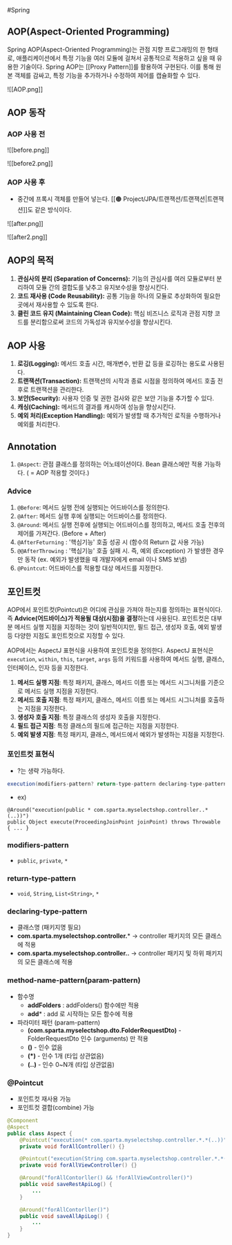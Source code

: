#Spring 


## AOP(Aspect-Oriented Programming)
Spring AOP(Aspect-Oriented Programming)는 관점 지향 프로그래밍의 한 형태로, 애플리케이션에서 특정 기능을 여러 모듈에 걸쳐서 공통적으로 적용하고 싶을 때 유용한 기술이다. Spring AOP는 [[Proxy Pattern]]를 활용하여 구현된다. 이를 통해 원본 객체를 감싸고, 특정 기능을 추가하거나 수정하여 제어를 캡슐화할 수 있다.

![[AOP.png]]

## AOP 동작
### AOP 사용 전
![[before.png]]

![[before2.png]]

### AOP 사용 후
+ 중간에 프록시 객체를 만들어 넣는다. [[🟠 Project/JPA/트랜잭션/트랜잭션|트랜잭션]]도 같은 방식이다.

![[after.png]]

![[after2.png]]

## AOP의 목적
1. **관심사의 분리 (Separation of Concerns):** 기능의 관심사를 여러 모듈로부터 분리하여 모듈 간의 결합도를 낮추고 유지보수성을 향상시킨다.
2. **코드 재사용 (Code Reusability):** 공통 기능을 하나의 모듈로 추상화하여 필요한 곳에서 재사용할 수 있도록 한다.
3. **클린 코드 유지 (Maintaining Clean Code):** 핵심 비즈니스 로직과 관점 지향 코드를 분리함으로써 코드의 가독성과 유지보수성을 향상시킨다.

## AOP 사용
1. **로깅(Logging):** 메서드 호출 시간, 매개변수, 반환 값 등을 로깅하는 용도로 사용된다.
2. **트랜잭션(Transaction):** 트랜잭션의 시작과 종료 시점을 정의하여 메서드 호출 전후로 트랜잭션을 관리한다.
3. **보안(Security):** 사용자 인증 및 권한 검사와 같은 보안 기능을 추가할 수 있다.
4. **캐싱(Caching):** 메서드의 결과를 캐시하여 성능을 향상시킨다.
5. **예외 처리(Exception Handling):** 예외가 발생할 때 추가적인 로직을 수행하거나 예외를 처리한다.

## Annotation
1. `@Aspect`: 관점 클래스를 정의하는 어노테이션이다. Bean 클래스에만 적용 가능하다. ( = AOP 적용할 것이다.)

### Advice
1. `@Before`: 메서드 실행 전에 실행되는 어드바이스를 정의한다.
2. `@After`: 메서드 실행 후에 실행되는 어드바이스를 정의한다.
3. `@Around`: 메서드 실행 전후에 실행되는 어드바이스를 정의하고, 메서드 호출 전후의 제어를 가져간다. (Before + After)
4. `@AfterFeturning` : '핵심기능' 호출 성공 시 (함수의 Return 값 사용 가능)
5. `@@AfterThrowing` : '핵심기능' 호출 실패 시. 즉, 예외 (Exception) 가 발생한 경우만 동작 (ex. 예외가 발생했을 때 개발자에게 email 이나 SMS 보냄)
6. `@Pointcut`: 어드바이스를 적용할 대상 메서드를 지정한다.

## 포인트컷
AOP에서 포인트컷(Pointcut)은 어디에 관심을 가져야 하는지를 정의하는 표현식이다. 즉 **Advice(어드바이스)가 적용될 대상(시점)을 결정**하는데 사용된다. 포인트컷은 대부분 메서드 실행 지점을 지정하는 것이 일반적이지만, 필드 접근, 생성자 호출, 예외 발생 등 다양한 지점도 포인트컷으로 지정할 수 있다.

AOP에서는 AspectJ 표현식을 사용하여 포인트컷을 정의한다. AspectJ 표현식은 `execution`, `within`, `this`, `target`, `args` 등의 키워드를 사용하여 메서드 실행, 클래스, 인터페이스, 인자 등을 지정한다.

1. **메서드 실행 지점**: 특정 패키지, 클래스, 메서드 이름 또는 메서드 시그니처를 기준으로 메서드 실행 지점을 지정한다.
2. **메서드 호출 지점**: 특정 패키지, 클래스, 메서드 이름 또는 메서드 시그니처를 호출하는 지점을 지정한다.
3. **생성자 호출 지점**: 특정 클래스의 생성자 호출을 지정한다.
4. **필드 접근 지점**: 특정 클래스의 필드에 접근하는 지점을 지정한다.
5. **예외 발생 지점**: 특정 패키지, 클래스, 메서드에서 예외가 발생하는 지점을 지정한다.

### 포인트컷 표현식
+ ?는 생략 가능하다.
```java
execution(modifiers-pattern? return-type-pattern declaring-type-pattern? method-name-pattern(param-pattern) throws-pattern?)
```

+ ex)
```
@Around("execution(public * com.sparta.myselectshop.controller..*(..))")
public Object execute(ProceedingJoinPoint joinPoint) throws Throwable { ... }
```

### modifiers-pattern
+ `public`, `private`, `*`
### return-type-pattern
+ `void`, `String`, `List<String>`, `*`

### declaring-type-pattern
- 클래스명 (패키지명 필요)
- **com.sparta.myselectshop.controller.*** → controller 패키지의 모든 클래스에 적용
- **com.sparta.myselectshop.controller..** → controller 패키지 및 하위 패키지의 모든 클래스에 적용
### method-name-pattern(param-pattern)
- 함수명
    - **addFolders** : addFolders() 함수에만 적용
    - **add*** : add 로 시작하는 모든 함수에 적용
- 파라미터 패턴 (param-pattern)
    - **(com.sparta.myselectshop.dto.FolderRequestDto)** - FolderRequestDto 인수 (arguments) 만 적용
    - **()** - 인수 없음
    - **(*)** - 인수 1개 (타입 상관없음)
    - **(..)** - 인수 0~N개 (타입 상관없음)

### @Pointcut
+ 포인트컷 재사용 가능
+ 포인트컷 결합(combine) 가능

```java
@Component
@Aspect
public class Aspect {
	@Pointcut("execution(* com.sparta.myselectshop.controller.*.*(..))")
	private void forAllController() {}

	@Pointcut("execution(String com.sparta.myselectshop.controller.*.*())")
	private void forAllViewController() {}

	@Around("forAllContorller() && !forAllViewController()")
	public void saveRestApiLog() {
		...
	}

	@Around("forAllContorller()")
	public void saveAllApiLog() {
		...
	}	
}
```
